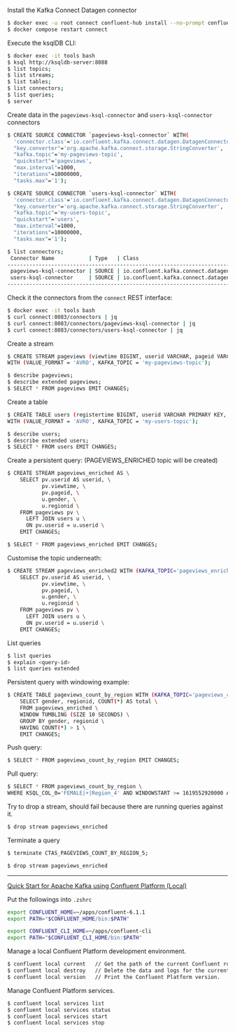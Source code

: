 Install the Kafka Connect Datagen connector

```bash
$ docker exec -u root connect confluent-hub install --no-prompt confluentinc/kafka-connect-datagen:0.4.0
$ docker compose restart connect
```

Execute the ksqlDB CLI:

```bash
$ docker exec -it tools bash
$ ksql http://ksqldb-server:8088
$ list topics;
$ list streams;
$ list tables;
$ list connectors;
$ list queries;
$ server
```

Create data in the `pageviews-ksql-connector` and `users-ksql-connector` connectors

```bash
$ CREATE SOURCE CONNECTOR `pageviews-ksql-connector` WITH( 
  'connector.class'='io.confluent.kafka.connect.datagen.DatagenConnector',
  "key.converter"='org.apache.kafka.connect.storage.StringConverter',
  "kafka.topic"='my-pageviews-topic',
  "quickstart"='pageviews',
  "max.interval"=1000,
  "iterations"=10000000,
  "tasks.max"='1');
```

```bash
$ CREATE SOURCE CONNECTOR `users-ksql-connector` WITH( 
  'connector.class'='io.confluent.kafka.connect.datagen.DatagenConnector',
  "key.converter"='org.apache.kafka.connect.storage.StringConverter',
  "kafka.topic"='my-users-topic',
  "quickstart"='users',
  "max.interval"=1000,
  "iterations"=10000000,
  "tasks.max"='1');
```

```bash
$ list connectors;
 Connector Name           | Type   | Class                                               | Status
-----------------------------------------------------------------------------------------------------------------------
 pageviews-ksql-connector | SOURCE | io.confluent.kafka.connect.datagen.DatagenConnector | RUNNING (1/1 tasks RUNNING)
 users-ksql-connector     | SOURCE | io.confluent.kafka.connect.datagen.DatagenConnector | RUNNING (1/1 tasks RUNNING)
-----------------------------------------------------------------------------------------------------------------------
```

Check it the connectors from the `connect` REST interface:

```bash
$ docker exec -it tools bash
$ curl connect:8083/connectors | jq
$ curl connect:8083/connectors/pageviews-ksql-connector | jq
$ curl connect:8083/connectors/users-ksql-connector | jq
```

Create a stream

```bash
$ CREATE STREAM pageviews (viewtime BIGINT, userid VARCHAR, pageid VARCHAR) \
WITH (VALUE_FORMAT = 'AVRO', KAFKA_TOPIC = 'my-pageviews-topic');

$ describe pageviews;
$ describe extended pageviews;
$ SELECT * FROM pageviews EMIT CHANGES;
```

Create a table
```bash
$ CREATE TABLE users (registertime BIGINT, userid VARCHAR PRIMARY KEY, gender VARCHAR, regionid VARCHAR) \
WITH (VALUE_FORMAT = 'AVRO', KAFKA_TOPIC = 'my-users-topic');

$ describe users;
$ describe extended users;
$ SELECT * FROM users EMIT CHANGES;
```

Create a persistent query: (PAGEVIEWS_ENRICHED topic will be created)

```bash
$ CREATE STREAM pageviews_enriched AS \
    SELECT pv.userid AS userid, \
           pv.viewtime, \
           pv.pageid, \
           u.gender, \
           u.regionid \
    FROM pageviews pv \
      LEFT JOIN users u \
      ON pv.userid = u.userid \
    EMIT CHANGES;
```

```bash
$ SELECT * FROM pageviews_enriched EMIT CHANGES;
```

Customise the topic underneath:

```bash
$ CREATE STREAM pageviews_enriched2 WITH (KAFKA_TOPIC='pageviews_enriched', partitions = 1, replicas = 1) AS \
    SELECT pv.userid AS userid, \
           pv.viewtime, \
           pv.pageid, \
           u.gender, \
           u.regionid \
    FROM pageviews pv \
      LEFT JOIN users u \
      ON pv.userid = u.userid \
    EMIT CHANGES;
```

List queries
```bash
$ list queries
$ explain <query-id>
$ list queries extended
```

Persistent query with windowing example:

```bash
$ CREATE TABLE pageviews_count_by_region WITH (KAFKA_TOPIC='pageviews_count_by_region_topic') AS \
    SELECT gender, regionid, COUNT(*) AS total \
    FROM pageviews_enriched \
    WINDOW TUMBLING (SIZE 10 SECONDS) \
    GROUP BY gender, regionid \
    HAVING COUNT(*) > 1 \
    EMIT CHANGES;
```

Push query:

```bash
$ SELECT * FROM pageviews_count_by_region EMIT CHANGES;
```

Pull query:

```bash
$ SELECT * FROM pageviews_count_by_region \ 
WHERE KSQL_COL_0='FEMALE|+|Region_4' AND WINDOWSTART >= 1619552920000 AND WINDOWSTART <= 1619552930000;
```

Try to drop a stream, should fail because there are running queries against it.

```bash
$ drop stream pageviews_enriched
```

Terminate a query
```bash
$ terminate CTAS_PAGEVIEWS_COUNT_BY_REGION_5;
```

```bash
$ drop stream pageviews_enriched
```



------------------------------------------------------------------------------------------------------------------------
[Quick Start for Apache Kafka using Confluent Platform (Local)](https://docs.confluent.io/platform/current/quickstart/ce-quickstart.html)

Put the followings into `.zshrc`

```bash
export CONFLUENT_HOME=~/apps/confluent-6.1.1
export PATH="$CONFLUENT_HOME/bin:$PATH"

export CONFLUENT_CLI_HOME=~/apps/confluent-cli
export PATH="$CONFLUENT_CLI_HOME/bin:$PATH"
```

Manage a local Confluent Platform development environment.

```bash
$ confluent local current   // Get the path of the current Confluent run.
$ confluent local destroy   // Delete the data and logs for the current Confluent run.
$ confluent local version   // Print the Confluent Platform version.
```

Manage Confluent Platform services.

```bash
$ confluent local services list
$ confluent local services status
$ confluent local services start
$ confluent local services stop
```
